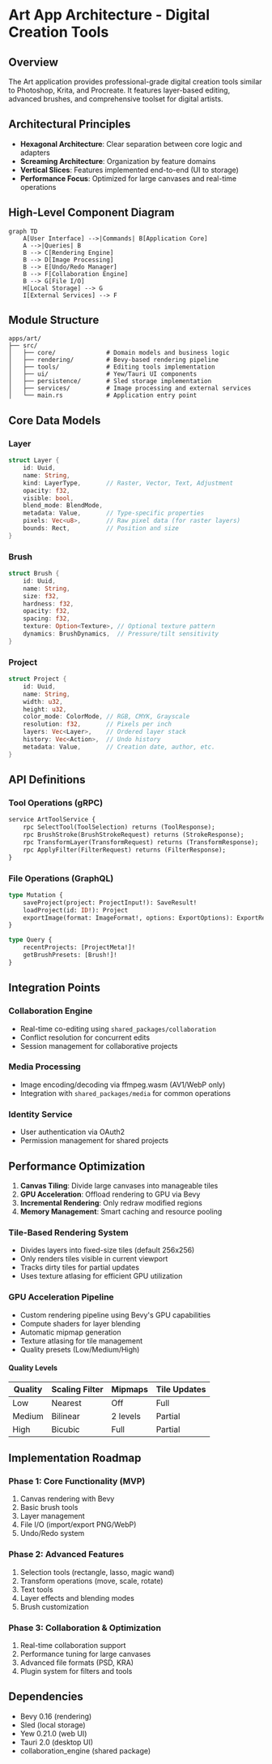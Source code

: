 # Art App Architecture - Digital Creation Tools

## Overview
The Art application provides professional-grade digital creation tools similar to Photoshop, Krita, and Procreate. It features layer-based editing, advanced brushes, and comprehensive toolset for digital artists.

## Architectural Principles
- **Hexagonal Architecture**: Clear separation between core logic and adapters
- **Screaming Architecture**: Organization by feature domains
- **Vertical Slices**: Features implemented end-to-end (UI to storage)
- **Performance Focus**: Optimized for large canvases and real-time operations

## High-Level Component Diagram
```mermaid
graph TD
    A[User Interface] -->|Commands| B[Application Core]
    A -->|Queries| B
    B --> C[Rendering Engine]
    B --> D[Image Processing]
    B --> E[Undo/Redo Manager]
    B --> F[Collaboration Engine]
    B --> G[File I/O]
    H[Local Storage] --> G
    I[External Services] --> F
```

## Module Structure
```
apps/art/
├── src/
│   ├── core/              # Domain models and business logic
│   ├── rendering/         # Bevy-based rendering pipeline
│   ├── tools/             # Editing tools implementation
│   ├── ui/                # Yew/Tauri UI components
│   ├── persistence/       # Sled storage implementation
│   ├── services/          # Image processing and external services
│   └── main.rs            # Application entry point
```

## Core Data Models

### Layer
```rust
struct Layer {
    id: Uuid,
    name: String,
    kind: LayerType,       // Raster, Vector, Text, Adjustment
    opacity: f32,
    visible: bool,
    blend_mode: BlendMode,
    metadata: Value,       // Type-specific properties
    pixels: Vec<u8>,       // Raw pixel data (for raster layers)
    bounds: Rect,          // Position and size
}
```

### Brush
```rust
struct Brush {
    id: Uuid,
    name: String,
    size: f32,
    hardness: f32,
    opacity: f32,
    spacing: f32,
    texture: Option<Texture>, // Optional texture pattern
    dynamics: BrushDynamics,  // Pressure/tilt sensitivity
}
```

### Project
```rust
struct Project {
    id: Uuid,
    name: String,
    width: u32,
    height: u32,
    color_mode: ColorMode, // RGB, CMYK, Grayscale
    resolution: f32,       // Pixels per inch
    layers: Vec<Layer>,    // Ordered layer stack
    history: Vec<Action>,  // Undo history
    metadata: Value,       // Creation date, author, etc.
}
```

## API Definitions

### Tool Operations (gRPC)
```protobuf
service ArtToolService {
    rpc SelectTool(ToolSelection) returns (ToolResponse);
    rpc BrushStroke(BrushStrokeRequest) returns (StrokeResponse);
    rpc TransformLayer(TransformRequest) returns (TransformResponse);
    rpc ApplyFilter(FilterRequest) returns (FilterResponse);
}
```

### File Operations (GraphQL)
```graphql
type Mutation {
    saveProject(project: ProjectInput!): SaveResult!
    loadProject(id: ID!): Project
    exportImage(format: ImageFormat!, options: ExportOptions): ExportResult!
}

type Query {
    recentProjects: [ProjectMeta!]!
    getBrushPresets: [Brush!]!
}
```

## Integration Points

### Collaboration Engine
- Real-time co-editing using `shared_packages/collaboration`
- Conflict resolution for concurrent edits
- Session management for collaborative projects

### Media Processing
- Image encoding/decoding via ffmpeg.wasm (AV1/WebP only)
- Integration with `shared_packages/media` for common operations

### Identity Service
- User authentication via OAuth2
- Permission management for shared projects

## Performance Optimization
1. **Canvas Tiling**: Divide large canvases into manageable tiles
2. **GPU Acceleration**: Offload rendering to GPU via Bevy
3. **Incremental Rendering**: Only redraw modified regions
4. **Memory Management**: Smart caching and resource pooling

### Tile-Based Rendering System
- Divides layers into fixed-size tiles (default 256x256)
- Only renders tiles visible in current viewport
- Tracks dirty tiles for partial updates
- Uses texture atlasing for efficient GPU utilization

### GPU Acceleration Pipeline
- Custom rendering pipeline using Bevy's GPU capabilities
- Compute shaders for layer blending
- Automatic mipmap generation
- Texture atlasing for tile management
- Quality presets (Low/Medium/High)

#### Quality Levels
| Quality | Scaling Filter | Mipmaps | Tile Updates |
|---------|----------------|---------|--------------|
| Low     | Nearest        | Off     | Full         |
| Medium  | Bilinear       | 2 levels| Partial      |
| High    | Bicubic        | Full    | Partial      |

## Implementation Roadmap

### Phase 1: Core Functionality (MVP)
1. Canvas rendering with Bevy
2. Basic brush tools
3. Layer management
4. File I/O (import/export PNG/WebP)
5. Undo/Redo system

### Phase 2: Advanced Features
1. Selection tools (rectangle, lasso, magic wand)
2. Transform operations (move, scale, rotate)
3. Text tools
4. Layer effects and blending modes
5. Brush customization

### Phase 3: Collaboration & Optimization
1. Real-time collaboration support
2. Performance tuning for large canvases
3. Advanced file formats (PSD, KRA)
4. Plugin system for filters and tools

## Dependencies
- Bevy 0.16 (rendering)
- Sled (local storage)
- Yew 0.21.0 (web UI)
- Tauri 2.0 (desktop UI)
- collaboration_engine (shared package)